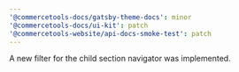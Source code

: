 ```yaml
---
'@commercetools-docs/gatsby-theme-docs': minor
'@commercetools-docs/ui-kit': patch
'@commercetools-website/api-docs-smoke-test': patch
---
```


A new filter for the child section navigator was implemented.
